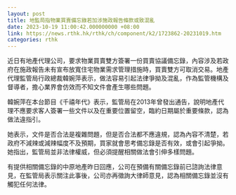 ```yaml
---
layout: post
title: 地監局指物業買賣備忘錄若加涉施政報告條款或致混亂
date: 2023-10-19 11:00:42.000000000 +08:00
link: https://news.rthk.hk/rthk/ch/component/k2/1723862-20231019.htm
categories: rthk
---
```


近日有地產代理公司，要求物業買賣雙方簽署一份買賣協議備忘錄，內容涉及若政府在施政報告未有宣布放寬住宅物業需求管理措施時，買賣雙方可取消交易。地產代理監管局行政總裁韓婉萍表示，做法容易引起法律爭拗及混亂，作為監管機構及督導者，擔心業界會仿效而不知文件會產生哪些問題。

韓婉萍在本台節目《千禧年代》表示，監管局在2013年曾發出通告，說明地產代理不應要求客人簽署一些文件以及在重要位置留空，臨約日期屬於重要條款，認為做法違指引。

她表示，文件是否合法是複雜問題，但是否合法都不應違規，認為內容不清楚，若政府不減辣或減辣幅度不及預期，買家就會思考備忘錄是否有效，或會引起爭拗。她指出，監管局並非法律權威，但必須提醒相關做法會引伸多樣問題。

有提供相關備忘錄的中原地產昨日回應，公司在預備有關備忘錄前已諮詢法律意見，在監管局表示關注此事後，公司亦再徵詢大律師意見，認為相關備忘錄並沒有觸犯任何法律。
